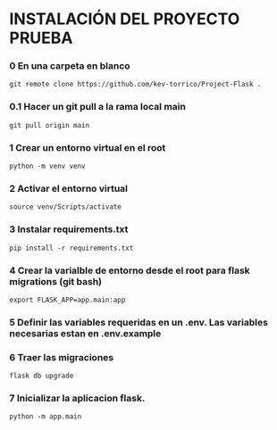 # INSTALACIÓN DEL PROYECTO PRUEBA

### 0 En una carpeta en blanco

`git remote clone https://github.com/kev-torrico/Project-Flask .`

### 0.1 Hacer un git pull a la rama local main

`git pull origin main`

### 1 Crear un entorno virtual en el root

`python -m venv venv`

### 2 Activar el entorno virtual

`source venv/Scripts/activate`

### 3 Instalar requirements.txt

`pip install -r requirements.txt`

### 4 Crear la varialble de entorno desde el root para flask migrations (git bash)

`export FLASK_APP=app.main:app`

### 5 Definir las variables requeridas en un .env. Las variables necesarias estan en .env.example

### 6 Traer las migraciones

`flask db upgrade`

### 7 Inicializar la aplicacion flask.

`python -m app.main`
